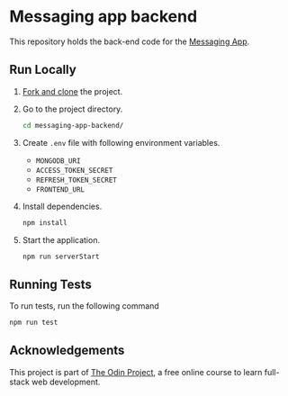 # Messaging app backend

This repository holds the back-end code for the [Messaging App](https://github.com/VMadhuranga/messaging-app).

## Run Locally

1. [Fork and clone](https://docs.github.com/en/pull-requests/collaborating-with-pull-requests/working-with-forks/fork-a-repo) the project.

1. Go to the project directory.

   ```bash
   cd messaging-app-backend/
   ```

1. Create `.env` file with following environment variables.

   - `MONGODB_URI`
   - `ACCESS_TOKEN_SECRET`
   - `REFRESH_TOKEN_SECRET`
   - `FRONTEND_URL`

1. Install dependencies.

   ```bash
   npm install
   ```

1. Start the application.

   ```bash
   npm run serverStart
   ```

## Running Tests

To run tests, run the following command

```bash
npm run test
```

## Acknowledgements

This project is part of [The Odin Project](https://www.theodinproject.com/), a free online course to learn full-stack web development.
